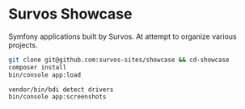 # Survos Showcase

Symfony applications built by Survos.  At attempt to organize various projects.

```bash
git clone git@github.com:survos-sites/showcase && cd-showcase
composer install
bin/console app:load 

vendor/bin/bdi detect drivers
bin/console app:screenshots 

```

